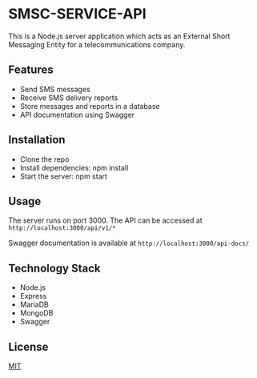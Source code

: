 # SMSC-SERVICE-API

This is a Node.js server application which acts as an External Short Messaging Entity for a telecommunications company.

## Features

- Send SMS messages
- Receive SMS delivery reports
- Store messages and reports in a database
- API documentation using Swagger

## Installation

- Clone the repo
- Install dependencies: npm install
- Start the server: npm start

## Usage

The server runs on port 3000. The API can be accessed at `http://localhost:3000/api/v1/*`

Swagger documentation is available at `http://localhost:3000/api-docs/`

## Technology Stack

- Node.js
- Express
- MariaDB
- MongoDB
- Swagger

## License
[MIT](https://choosealicense.com/licenses/mit/)